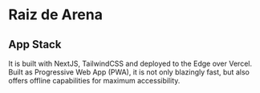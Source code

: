 # Raiz de Arena

## App Stack

It is built with NextJS, TailwindCSS and deployed to the Edge over Vercel.
Built as Progressive Web App (PWA), it is not only blazingly fast, but also offers offline capabilities for maximum accessibility.
